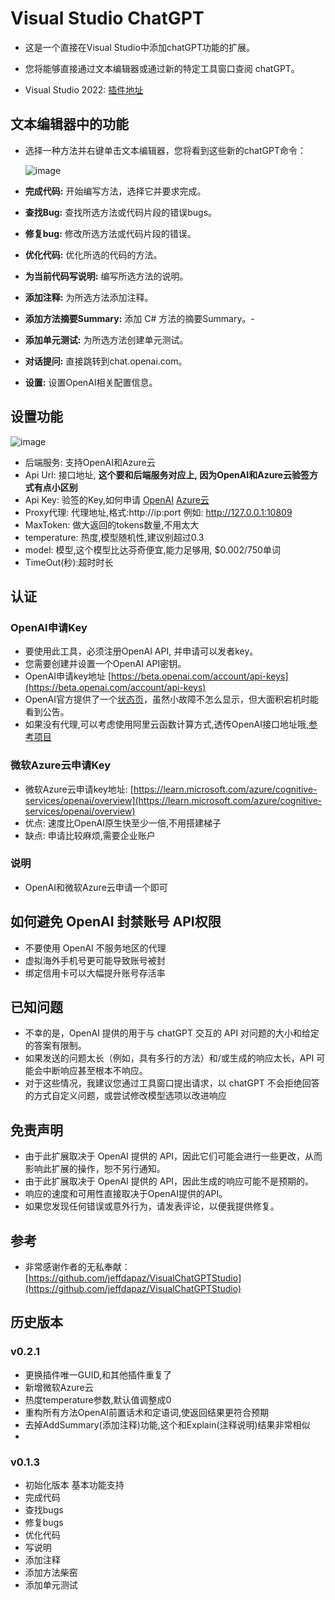 # Visual Studio ChatGPT
- 这是一个直接在Visual Studio中添加chatGPT功能的扩展。
- 您将能够直接通过文本编辑器或通过新的特定工具窗口查阅 chatGPT。
 

- Visual Studio 2022: [插件地址](https://marketplace.visualstudio.com/items?itemName=MogoVsixRightMenu1.VisualStudioChatGpt) 

## 文本编辑器中的功能
- 选择一种方法并右键单击文本编辑器，您将看到这些新的chatGPT命令：
  
  ![image](https://cdn.jsdelivr.net/gh/wangshuyu/Images001@main/2023/0529/121447749.png)

- **完成代码:** 开始编写方法，选择它并要求完成。
- **查找Bug:** 查找所选方法或代码片段的错误bugs。
- **修复bug:** 修改所选方法或代码片段的错误。
- **优化代码:** 优化所选的代码的方法。
- **为当前代码写说明:** 编写所选方法的说明。
- **添加注释:** 为所选方法添加注释。
- **添加方法摘要Summary:** 添加 C# 方法的摘要Summary。- 
- **添加单元测试:** 为所选方法创建单元测试。
- **对话提问:** 直接跳转到chat.openai.com。
- **设置:** 设置OpenAI相关配置信息。

## 设置功能 
![image](https://images001.wangshuyu.top/Images001/2023/0531/164701930.png)
- 后端服务: 支持OpenAI和Azure云
- Api Url: 接口地址, **这个要和后端服务对应上, 因为OpenAI和Azure云验签方式有点小区别**
- Api Key: 验签的Key,如何申请 [OpenAI](https://beta.openai.com/account/api-keys)  [Azure云](https://learn.microsoft.com/azure/cognitive-services/openai/overview) 
- Proxy代理: 代理地址,格式:http://ip:port 例如: http://127.0.0.1:10809
- MaxToken: 做大返回的tokens数量,不用太大
- temperature: 热度,模型随机性,建议别超过0.3
- model: 模型,这个模型比达芬奇便宜,能力足够用, $0.002/750单词
- TimeOut(秒):超时时长


## 认证
### OpenAI申请Key
- 要使用此工具，必须注册OpenAI API, 并申请可以发者key。
- 您需要创建并设置一个OpenAI API密钥。 
- OpenAI申请key地址 [https://beta.openai.com/account/api-keys](https://beta.openai.com/account/api-keys)
- OpenAI官方提供了一个[状态页](https://status.openai.com/)，虽然小故障不怎么显示，但大面积宕机时能看到公告。
- 如果没有代理,可以考虑使用阿里云函数计算方式,透传OpenAI接口地址哦,[参考项目](https://github.com/dyc87112/OpenAIProxy)

### 微软Azure云申请Key
- 微软Azure云申请key地址: [https://learn.microsoft.com/azure/cognitive-services/openai/overview](https://learn.microsoft.com/azure/cognitive-services/openai/overview)
- 优点: 速度比OpenAI原生快至少一倍,不用搭建梯子
- 缺点: 申请比较麻烦,需要企业账户

### 说明
- OpenAI和微软Azure云申请一个即可

## 如何避免 OpenAI 封禁账号 API权限
- 不要使用 OpenAI 不服务地区的代理
- 虚拟海外手机号更可能导致账号被封
- 绑定信用卡可以大幅提升账号存活率

## 已知问题
- 不幸的是，OpenAI 提供的用于与 chatGPT 交互的 API 对问题的大小和给定的答案有限制。
- 如果发送的问题太长（例如，具有多行的方法）和/或生成的响应太长，API 可能会中断响应甚至根本不响应。
- 对于这些情况，我建议您通过工具窗口提出请求，以 chatGPT 不会拒绝回答的方式自定义问题，或尝试修改模型选项以改进响应

## 免责声明
- 由于此扩展取决于 OpenAI 提供的 API，因此它们可能会进行一些更改，从而影响此扩展的操作，恕不另行通知。
- 由于此扩展取决于 OpenAI 提供的 API，因此生成的响应可能不是预期的。
- 响应的速度和可用性直接取决于OpenAI提供的API。
- 如果您发现任何错误或意外行为，请发表评论，以便我提供修复。

## 参考
- 非常感谢作者的无私奉献： [https://github.com/jeffdapaz/VisualChatGPTStudio](https://github.com/jeffdapaz/VisualChatGPTStudio)

## 历史版本
### v0.2.1
- 更换插件唯一GUID,和其他插件重复了
- 新增微软Azure云
- 热度temperature参数,默认值调整成0
- 重构所有方法OpenAI前置话术和定语词,使返回结果更符合预期
- 去掉AddSummary(添加注释)功能,这个和Explain(注释说明)结果非常相似
- 

### v0.1.3
- 初始化版本 基本功能支持
- 完成代码
- 查找bugs
- 修复bugs
- 优化代码
- 写说明
- 添加注释
- 添加方法柴窑
- 添加单元测试